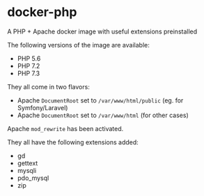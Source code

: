 # docker-php

A PHP + Apache docker image with useful extensions preinstalled

The following versions of the image are available:
  - PHP 5.6
  - PHP 7.2
  - PHP 7.3

They all come in two flavors:
  - Apache `DocumentRoot` set to `/var/www/html/public` (eg. for Symfony/Laravel)
  - Apache `DocumentRoot` set to `/var/www/html` (for other cases)

Apache `mod_rewrite` has been activated.

They all have the following extensions added:
  - gd
  - gettext
  - mysqli
  - pdo_mysql
  - zip
